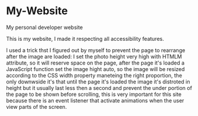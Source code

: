 # My-Website
My personal developer website

This is my website, I made it respecting all accessibility features.

I used a trick thst I figured out by myself to prevent the page to rearrange after the image are loaded: I set the photo height very high with HTMLM attribute, so it will reserve space on the page, after the page it's loaded a JavaScript function set the image hight auto, so the image will be resized according to the CSS width property maneteing the right proportion, the only downwside it's that until the page it's loaded the image it's distroted in height but it usually last less then a second and prevent the under portion of the page to be shown before scrolling, this is very important for this site because there is an event listener that activate animations when the user view parts of the screen.
